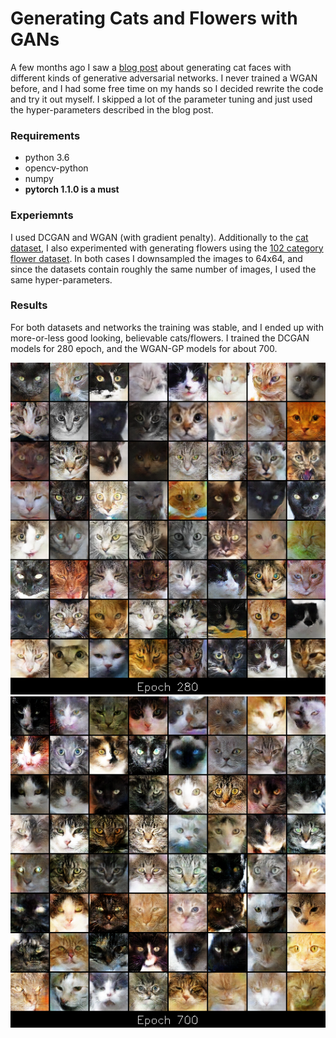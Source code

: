 Generating Cats and Flowers with GANs
============================================
A few months ago I saw a [blog post](https://ajolicoeur.wordpress.com/cats/) 
about generating cat faces with different kinds of generative adversarial networks. 
I never trained a WGAN before, and I had some free time on my hands 
so I decided rewrite the code and try it out myself.
I skipped a lot of the parameter tuning and just used the hyper-parameters described in the blog post. 


### Requirements
- python 3.6
- opencv-python 
- numpy
- **pytorch 1.1.0 is a must**

### Experiemnts
I used DCGAN and WGAN (with gradient penalty). 
Additionally to the [cat dataset](https://www.kaggle.com/crawford/cat-dataset),
I also experimented with generating flowers using the [102 category flower dataset](http://www.robots.ox.ac.uk/~vgg/data/flowers/102/).
In both cases I downsampled the images to 64x64, 
and since the datasets contain roughly the same number of images, I used the same hyper-parameters.

### Results
For both datasets and networks the training was stable,
and I ended up with more-or-less good looking, believable cats/flowers.
I trained the DCGAN models for 280 epoch, and the WGAN-GP models for about 700.

![alt-text-1](imgs/dcgan_cats_ep280_sample.png "DCGAN-cats") ![alt-text-2](imgs/wgan_cats_ep700_sample.png "WGAN_GP-cats")
